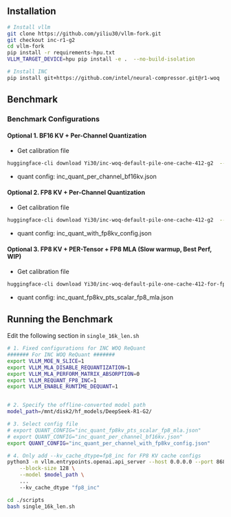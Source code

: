 ## Installation

```bash
# Install vllm
git clone https://github.com/yiliu30/vllm-fork.git
git checkout inc-r1-g2
cd vllm-fork
pip install -r requirements-hpu.txt
VLLM_TARGET_DEVICE=hpu pip install -e .  --no-build-isolation

# Install INC
pip install git+https://github.com/intel/neural-compressor.git@r1-woq
```

## Benchmark

### Benchmark Configurations

#### Optional 1. BF16 KV + Per-Channel Quantization

- Get calibration file

```bash
huggingface-cli download Yi30/inc-woq-default-pile-one-cache-412-g2  --local-dir ./scripts/nc_workspace_measure_kvache
```

- quant config: inc_quant_per_channel_bf16kv.json

#### Optional 2. FP8 KV + Per-Channel Quantization

- Get calibration file
```bash
huggingface-cli download Yi30/inc-woq-default-pile-one-cache-412-g2  --local-dir ./scripts/nc_workspace_measure_kvache
```

- quant config: inc_quant_with_fp8kv_config.json


#### Optional 3. FP8 KV + PER-Tensor + FP8 MLA (Slow warmup, Best Perf, WIP)

- Get calibration file

```bash
huggingface-cli download Yi30/inc-woq-default-pile-one-cache-412-for-fp8-mla-g2 --local-dir ./scripts/nc_workspace_measure_fp8_mla
```

- quant config: inc_quant_fp8kv_pts_scalar_fp8_mla.json

## Running the Benchmark

Edit the following section in  `single_16k_len.sh`

```bash
# 1. Fixed configurations for INC WOQ ReQuant
####### For INC WOQ ReQuant #######
export VLLM_MOE_N_SLICE=1
export VLLM_MLA_DISABLE_REQUANTIZATION=1
export VLLM_MLA_PERFORM_MATRIX_ABSORPTION=0
export VLLM_REQUANT_FP8_INC=1
export VLLM_ENABLE_RUNTIME_DEQUANT=1


# 2. Specify the offline-converted model path
model_path=/mnt/disk2/hf_models/DeepSeek-R1-G2/

# 3. Select config file
# export QUANT_CONFIG="inc_quant_fp8kv_pts_scalar_fp8_mla.json"
# export QUANT_CONFIG="inc_quant_per_channel_bf16kv.json"
export QUANT_CONFIG="inc_quant_per_channel_with_fp8kv_config.json"

# 4. Only add --kv_cache_dtype=fp8_inc for FP8 KV cache configs
python3 -m vllm.entrypoints.openai.api_server --host 0.0.0.0 --port 8688 \
    --block-size 128 \
    --model $model_path \
    ...
    --kv_cache_dtype "fp8_inc"  
```

```bash
cd ./scripts
bash single_16k_len.sh
```
